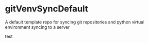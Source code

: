 # gitVenvSyncDefault
A default template repo for syncing git repositories and python virtual environment syncing to a server

test
